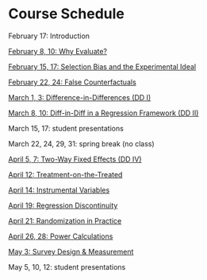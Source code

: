 # Course Schedule  

February 17: Introduction  

[February 8, 10: Why Evaluate?](M1-why-evaluate.html)  

[February 15, 17: Selection Bias and the Experimental Ideal](M2-selection-bias.html)  

[February 22, 24: False Counterfactuals](M3-false-counterfactuals.html)  

[March 1, 3: Difference-in-Differences (DD I)](M4-DD1.html)  

[March 8, 10: Diff-in-Diff in a Regression Framework (DD II)](M5-DD2.html)  

March 15, 17:  student presentations

March 22, 24, 29, 31:  spring break (no class)

[April 5, 7: Two-Way Fixed Effects (DD IV)](M6-TWFE.html)   

[April 12: Treatment-on-the-Treated](M7-TOT.html)  

[April 14:  Instrumental Variables](M8-IV.html)  

[April 19:  Regression Discontinuity](M9-RD-html)  

[April 21:  Randomization in Practice](M10-random-assignment.html)  

[April 26, 28:  Power Calculations](M11-power.html)  

[May 3:  Survey Design & Measurement](M12-surveys.html)   

May 5, 10, 12:  student presentations  


